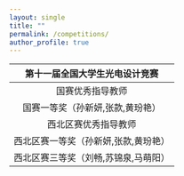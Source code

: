 ```yaml
---
layout: single
title: ""
permalink: /competitions/
author_profile: true
---
```


|  第十一届全国大学生光电设计竞赛  |
|  :----:  |
| 国赛优秀指导教师 |
| 国赛一等奖（孙新妍,张款,黄玢艳） |
| 西北区赛优秀指导教师 |
| 西北区赛一等奖（孙新妍,张款,黄玢艳） |
| 西北区赛三等奖（刘畅,苏锦泉,马萌阳） |
